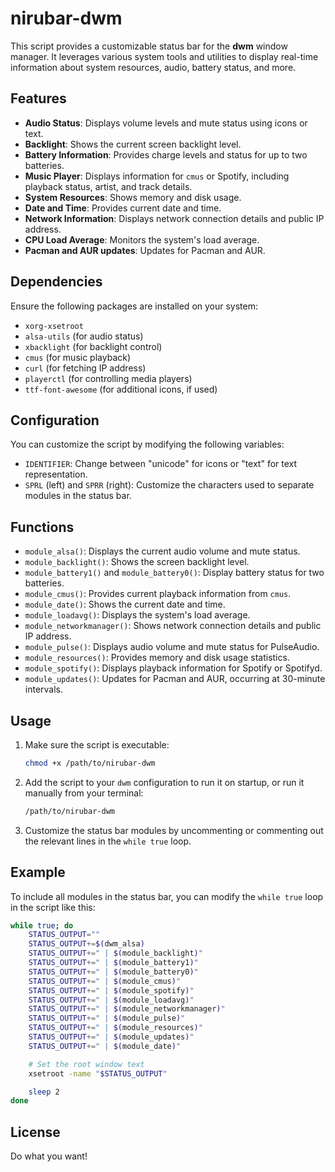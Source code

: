 # nirubar-dwm

This script provides a customizable status bar for the **dwm** window manager. It leverages various system tools and utilities to display real-time information about system resources, audio, battery status, and more. 

## Features

- **Audio Status**: Displays volume levels and mute status using icons or text.
- **Backlight**: Shows the current screen backlight level.
- **Battery Information**: Provides charge levels and status for up to two batteries.
- **Music Player**: Displays information for `cmus` or Spotify, including playback status, artist, and track details.
- **System Resources**: Shows memory and disk usage.
- **Date and Time**: Provides current date and time.
- **Network Information**: Displays network connection details and public IP address.
- **CPU Load Average**: Monitors the system's load average.
- **Pacman and AUR updates**: Updates for Pacman and AUR.

## Dependencies

Ensure the following packages are installed on your system:
- `xorg-xsetroot`
- `alsa-utils` (for audio status)
- `xbacklight` (for backlight control)
- `cmus` (for music playback)
- `curl` (for fetching IP address)
- `playerctl` (for controlling media players)
- `ttf-font-awesome` (for additional icons, if used)

## Configuration

You can customize the script by modifying the following variables:

- `IDENTIFIER`: Change between "unicode" for icons or "text" for text representation.
- `SPRL` (left) and `SPRR` (right): Customize the characters used to separate modules in the status bar.

## Functions

- `module_alsa()`: Displays the current audio volume and mute status.
- `module_backlight()`: Shows the screen backlight level.
- `module_battery1()` and `module_battery0()`: Display battery status for two batteries.
- `module_cmus()`: Provides current playback information from `cmus`.
- `module_date()`: Shows the current date and time.
- `module_loadavg()`: Displays the system's load average.
- `module_networkmanager()`: Shows network connection details and public IP address.
- `module_pulse()`: Displays audio volume and mute status for PulseAudio.
- `module_resources()`: Provides memory and disk usage statistics.
- `module_spotify()`: Displays playback information for Spotify or Spotifyd.
- `module_updates()`: Updates for Pacman and AUR, occurring at 30-minute intervals.

## Usage

1. Make sure the script is executable:
    ```bash
    chmod +x /path/to/nirubar-dwm
    ```

2. Add the script to your `dwm` configuration to run it on startup, or run it manually from your terminal:
    ```bash
    /path/to/nirubar-dwm
    ```

3. Customize the status bar modules by uncommenting or commenting out the relevant lines in the `while true` loop.

## Example

To include all modules in the status bar, you can modify the `while true` loop in the script like this:

```bash
while true; do
    STATUS_OUTPUT=""
    STATUS_OUTPUT+=$(dwm_alsa)
    STATUS_OUTPUT+=" | $(module_backlight)"
    STATUS_OUTPUT+=" | $(module_battery1)"
    STATUS_OUTPUT+=" | $(module_battery0)"
    STATUS_OUTPUT+=" | $(module_cmus)"
    STATUS_OUTPUT+=" | $(module_spotify)"
    STATUS_OUTPUT+=" | $(module_loadavg)"
    STATUS_OUTPUT+=" | $(module_networkmanager)"
    STATUS_OUTPUT+=" | $(module_pulse)"
    STATUS_OUTPUT+=" | $(module_resources)"
    STATUS_OUTPUT+=" | $(module_updates)"
    STATUS_OUTPUT+=" | $(module_date)"

    # Set the root window text
    xsetroot -name "$STATUS_OUTPUT"

    sleep 2
done
```

## License

Do what you want!
